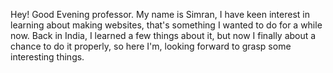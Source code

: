 Hey! Good Evening professor. My name is Simran, I have keen interest in learning about making websites, that's something I wanted to do for a while now. Back in India, I learned a few things about it, but now I finally about a chance to do it properly, so here I'm, looking forward to grasp some interesting things.